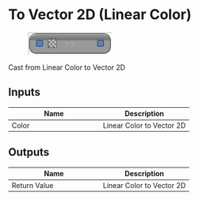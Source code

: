 # To Vector 2D (Linear Color)

<div align="left" data-full-width="false">

<figure><img src="To_Vector_2D_(Linear_Color).png" alt=""><figcaption></figcaption></figure>

</div>

Cast from Linear Color to Vector 2D

## Inputs

<table>
<thead><tr><th width="170">Name</th><th>Description</th></tr></thead>
<tbody>
<tr><td>Color</td><td>Linear Color to Vector 2D</td></tr>
</tbody>
</table>

## Outputs

<table>
<thead><tr><th width="170">Name</th><th>Description</th></tr></thead>
<tbody>
<tr><td>Return Value</td><td>Linear Color to Vector 2D</td></tr>
</tbody>
</table>